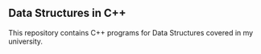 ## Data Structures in C++

This repository contains C++ programs for Data Structures covered in my university.
